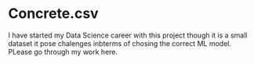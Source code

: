 # Concrete.csv
I have started my Data Science career with this project though it is a small dataset it pose chalenges inbterms of chosing the correct ML model. PLease go through my work here.
